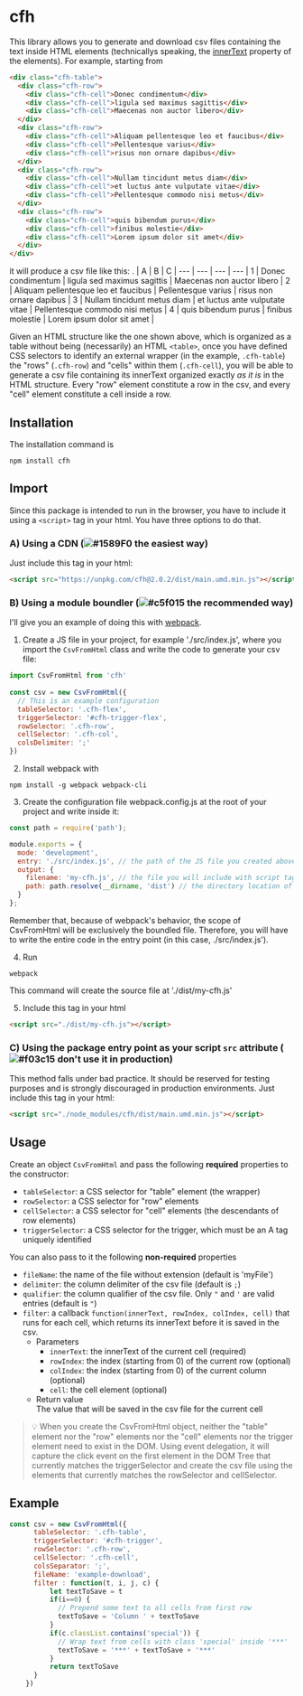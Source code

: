 # cfh
This library allows you to generate and download csv files containing the text inside HTML elements
(technicallys speaking, the [innerText](https://developer.mozilla.org/en-US/docs/Web/API/HTMLElement/innerText) property of the elements).
For example, starting from
```html
<div class="cfh-table">
  <div class="cfh-row">
    <div class="cfh-cell">Donec condimentum</div>
    <div class="cfh-cell">ligula sed maximus sagittis</div>
    <div class="cfh-cell">Maecenas non auctor libero</div>
  </div>
  <div class="cfh-row">
    <div class="cfh-cell">Aliquam pellentesque leo et faucibus</div>
    <div class="cfh-cell">Pellentesque varius</div>
    <div class="cfh-cell">risus non ornare dapibus</div>
  </div>
  <div class="cfh-row">
    <div class="cfh-cell">Nullam tincidunt metus diam</div>
    <div class="cfh-cell">et luctus ante vulputate vitae</div>
    <div class="cfh-cell">Pellentesque commodo nisi metus</div>
  </div>
  <div class="cfh-row">
    <div class="cfh-cell">quis bibendum purus</div>
    <div class="cfh-cell">finibus molestie</div>
    <div class="cfh-cell">Lorem ipsum dolor sit amet</div>
  </div>
</div>

```
it will produce a csv file like this:
. | A | B | C |
--- | --- | --- | --- |
1 | Donec condimentum | ligula sed maximus sagittis | Maecenas non auctor libero |
2 | Aliquam pellentesque leo et faucibus | Pellentesque varius | risus non ornare dapibus |
3 | Nullam tincidunt metus diam | et luctus ante vulputate vitae | Pellentesque commodo nisi metus |
4 | quis bibendum purus | finibus molestie | Lorem ipsum dolor sit amet |

Given an HTML structure like the one shown above, which is organized as a table without being (necessarily) an HTML ```<table>```, once you have defined CSS selectors to identify an external wrapper (in the example, ```.cfh-table```) the "rows" (```.cfh-row```) and "cells" within them (```.cfh-cell```), you will be able to generate a csv file containing its innerText organized exactly _as it is_ in the HTML structure.
Every "row" element constitute a row in the csv, and every "cell" element constitute a cell inside a row.

## Installation
The installation command is
```
npm install cfh
```

## Import
Since this package is intended to run in the browser, you have to include it using a ```<script>``` tag in your html. You have three options to do that.

### A) Using a CDN (![#1589F0](https://via.placeholder.com/15/1589F0/000000?text=+) the easiest way)
Just include this tag in your html:
```html
<script src="https://unpkg.com/cfh@2.0.2/dist/main.umd.min.js"></script>
```
### B) Using a module boundler (![#c5f015](https://via.placeholder.com/15/c5f015/000000?text=+) the recommended way)
I'll give you an example of doing this with [webpack](https://webpack.js.org/). 
1. Create a JS file in your project, for example './src/index.js', where you import the ```CsvFromHtml``` class and write the code to generate your csv file:
```javascript
import CsvFromHtml from 'cfh'
    
const csv = new CsvFromHtml({
  // This is an example configuration
  tableSelector: '.cfh-flex',
  triggerSelector: '#cfh-trigger-flex',
  rowSelector: '.cfh-row',
  cellSelector: '.cfh-col',
  colsDelimiter: ';'
})
```
2. Install webpack with
```
npm install -g webpack webpack-cli
```
3. Create the configuration file webpack.config.js at the root of your project and write inside it:
  ```javascript
  const path = require('path');
  
  module.exports = {
    mode: 'development',
    entry: './src/index.js', // the path of the JS file you created above
    output: {
      filename: 'my-cfh.js', // the file you will include with script tag
      path: path.resolve(__dirname, 'dist') // the directory location of the file
    }
  };
```
Remember that, because of webpack's behavior, the scope of CsvFromHtml will be exclusively the boundled file. Therefore, you will have to write the entire code in the entry point (in this case, ./src/index.js').  

4. Run
```
webpack
```
This command will create the source file at './dist/my-cfh.js'  

5. Include this tag in your html
```html
<script src="./dist/my-cfh.js"></script>
``` 
### C) Using the package entry point as your script ```src``` attribute (![#f03c15](https://via.placeholder.com/15/f03c15/000000?text=+) don't use it in production)
This method falls under bad practice. It should be reserved for testing purposes and is strongly discouraged in production environments.
Just include this tag in your html:
```html
<script src="./node_modules/cfh/dist/main.umd.min.js"></script>
```
## Usage
Create an object ```CsvFromHtml``` and pass the following **required** properties to the constructor:

- ```tableSelector```: a CSS selector for "table" element (the wrapper)
- ```rowSelector```: a CSS selector for "row" elements
- ```cellSelector```: a CSS selector for "cell" elements (the descendants of row elements)
- ```triggerSelector```: a CSS selector for the trigger, which must be an A tag uniquely identified

You can also pass to it the following **non-required** properties

- ```fileName```: the name of the file without extension (default is 'myFile')
- ```delimiter```: the column delimiter of the csv file (default is ```;```)
- ```qualifier```: the column qualifier of the csv file. Only ```"``` and ```'``` are valid entries (default is ```"```)
- ```filter```: a callback ```function(innerText, rowIndex, colIndex, cell)``` that runs for each cell, which returns its innerText before it is saved in the csv.
     - Parameters
        - ```innerText```: the innerText of the current cell (required)
        - ```rowIndex```: the index (starting from 0) of the current row (optional)
        - ```colIndex```: the index (starting from 0) of the current column (optional)
        - ```cell```: the cell element (optional)
     - Return value  
     The value that will be saved in the csv file for the current cell

> :bulb: When you create the CsvFromHtml object, neither the "table" element nor the "row" elements nor the "cell" elements nor the trigger element need to exist in the DOM.
> Using event delegation, it will capture the click event on the first element in the DOM Tree that currently matches the triggerSelector
> and create the csv file using the elements that currently matches the rowSelector and cellSelector.

## Example
```javascript
const csv = new CsvFromHtml({
      tableSelector: '.cfh-table',
      triggerSelector: '#cfh-trigger',
      rowSelector: '.cfh-row',
      cellSelector: '.cfh-cell',
      colsSeparator: ';',
      fileName: 'example-download',
      filter : function(t, i, j, c) {
          let textToSave = t
          if(i==0) {
            // Prepend some text to all cells from first row
            textToSave = 'Column ' + textToSave
          }
          if(c.classList.contains('special')) {
            // Wrap text from cells with class 'special' inside '***'
            textToSave = '***' + textToSave + '***'
          }
          return textToSave
      }
    })
```